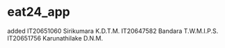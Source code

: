 # eat24_app

added
IT20651060 Sirikumara K.D.T.M.
IT20647582 Bandara T.W.M.I.P.S.
IT20651756 Karunathilake D.N.M.
